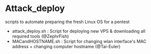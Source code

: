 # Attack_deploy
scripts to automate preparing the fresh Linux OS for a pentest 
- attack_deploy.sh :  Script for deploying new VPS & downloading all required tools (@ZephrFish)
- MACandHOSTNAME.sh  :  Script for changing wlan interface's MAC address + changing computer hostname (@Tai-Euler)
